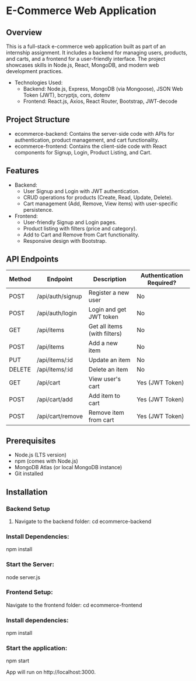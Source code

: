 # E-Commerce Web Application

## Overview
This is a full-stack e-commerce web application built as part of an internship assignment. It includes a backend for managing users, products, and carts, and a frontend for a user-friendly interface. The project showcases skills in Node.js, React, MongoDB, and modern web development practices.

- Technologies Used:
  - Backend: Node.js, Express, MongoDB (via Mongoose), JSON Web Token (JWT), bcryptjs, cors, dotenv
  - Frontend: React.js, Axios, React Router, Bootstrap, JWT-decode

## Project Structure
- ecommerce-backend: Contains the server-side code with APIs for authentication, product management, and cart functionality.
- ecommerce-frontend: Contains the client-side code with React components for Signup, Login, Product Listing, and Cart.

## Features
- Backend:
  - User Signup and Login with JWT authentication.
  - CRUD operations for products (Create, Read, Update, Delete).
  - Cart management (Add, Remove, View items) with user-specific persistence.
- Frontend:
  - User-friendly Signup and Login pages.
  - Product listing with filters (price and category).
  - Add to Cart and Remove from Cart functionality.
  - Responsive design with Bootstrap.

## API Endpoints
| Method | Endpoint         | Description                  | Authentication Required? |
|--------|------------------|-------------------------------|--------------------------|
| POST   | /api/auth/signup | Register a new user           | No                       |
| POST   | /api/auth/login  | Login and get JWT token       | No                       |
| GET    | /api/items       | Get all items (with filters)  | No                       |
| POST   | /api/items       | Add a new item                | No                       |
| PUT    | /api/items/:id   | Update an item                | No                       |
| DELETE | /api/items/:id   | Delete an item                | No                       |
| GET    | /api/cart        | View user's cart              | Yes (JWT Token)          |
| POST   | /api/cart/add    | Add item to cart              | Yes (JWT Token)          |
| POST   | /api/cart/remove | Remove item from cart         | Yes (JWT Token)          |

## Prerequisites
- Node.js (LTS version)
- npm (comes with Node.js)
- MongoDB Atlas (or local MongoDB instance)
- Git installed

## Installation

### Backend Setup
1. Navigate to the backend folder:
   cd ecommerce-backend

### Install Dependencies:
   npm install

### Start the Server:
   node server.js

### Frontend Setup:
Navigate to the frontend folder:
   cd ecommerce-frontend
   
### Install dependencies:
   npm install
   
### Start the application:
   npm start
  
App will run on http://localhost:3000.

